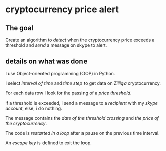 # cryptocurrency price alert

## The goal

Create an algorithm to *detect* when the cryptocurrency price exceeds a threshold and *send* a message on skype to alert.

## details on what was done

I use Object-oriented programming (OOP) in Python. 

I select *interval of time* and *time step* to get data on *Zilliqa* cryptocurrency. 

For each data row I look for the passing of a *price threshold*.

if a threshold is exceeded, i send a message to a *recipient* with my *skype account*, else, i do nothing. 

The message contains the *date of the threshold crossing* and *the price of the cryptocurrency*.

The code is *restarted in a loop* after a pause on the previous time interval. 

An *escape key* is defined to exit the loop. 







